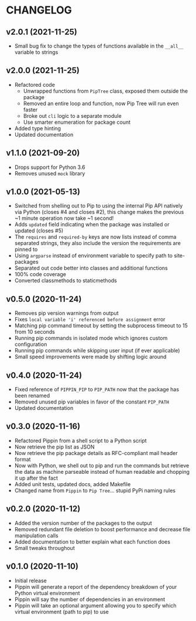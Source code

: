 # CHANGELOG

## v2.0.1 (2021-11-25)

* Small bug fix to change the types of functions available in the `__all__` variable to strings

## v2.0.0 (2021-11-25)

* Refactored code
    * Unwrapped functions from `PipTree` class, exposed them outside the package
    * Removed an entire loop and function, now Pip Tree will run even faster
    * Broke out `cli` logic to a separate module
    * Use smarter enumeration for package count
* Added type hinting
* Updated documentation

## v1.1.0 (2021-09-20)

* Drops support for Python 3.6
* Removes unused `mock` library

## v1.0.0 (2021-05-13)

* Switched from shelling out to Pip to using the internal Pip API natively via Python (closes #4 and closes #2), this change makes the previous ~1 minute operation now take ~1 second!
* Adds `updated` field indicating when the package was installed or updated (closes #5)
* The `requires` and `required-by` keys are now lists instead of comma separated strings, they also include the version the requirements are pinned to
* Using `argparse` instead of environment variable to specify path to site-packages
* Separated out code better into classes and additional functions
* 100% code coverage
* Converted classmethods to staticmethods

## v0.5.0 (2020-11-24)

* Removes pip version warnings from output
* Fixes `local variable 'i' referenced before assignment` error
* Matching pip command timeout by setting the subprocess timeout to 15 from 10 seconds
* Running pip commands in isolated mode which ignores custom configuration
* Running pip commands while skipping user input (if ever applicable)
* Small speed improvements were made by shifting logic around

## v0.4.0 (2020-11-24)

* Fixed reference of `PIPPIN_PIP` to `PIP_PATH` now that the package has been renamed
* Removed unused pip variables in favor of the constant `PIP_PATH`
* Updated documentation

## v0.3.0 (2020-11-16)

* Refactored Pippin from a shell script to a Python script
* Now retrieve the pip list as JSON
* Now retrieve the pip package details as RFC-compliant mail header format
* Now with Python, we shell out to pip and run the commands but retrieve the data as machine parseable instead of human readable and chopping it up after the fact
* Added unit tests, updated docs, added Makefile
* Changed name from `Pippin` to `Pip Tree`... stupid PyPi naming rules

## v0.2.0 (2020-11-12)

* Added the version number of the packages to the output
* Removed redundant file deletion to boost performance and decrease file manipulation calls
* Added documentation to better explain what each function does
* Small tweaks throughout

## v0.1.0 (2020-11-10)

* Initial release
* Pippin will generate a report of the dependency breakdown of your Python virtual environment
* Pippin will say the number of dependencies in an environment
* Pippin will take an optional argument allowing you to specify which virtual environment (path to pip) to use
